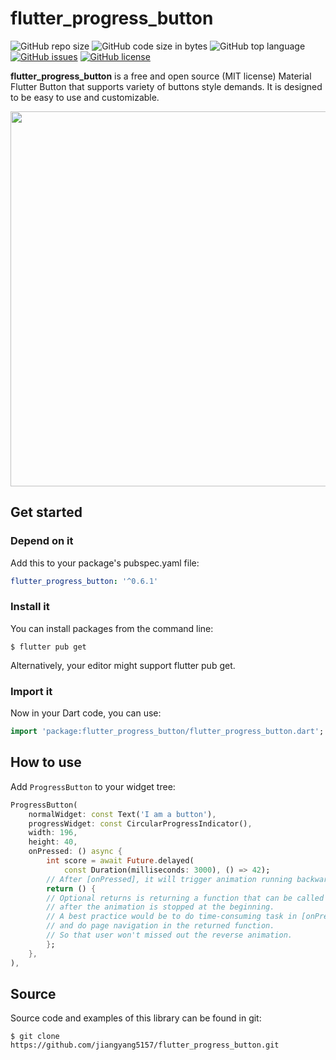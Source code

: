 # flutter_progress_button

![GitHub repo size](https://img.shields.io/github/repo-size/jiangyang5157/flutter_progress_button.svg)
![GitHub code size in bytes](https://img.shields.io/github/languages/code-size/jiangyang5157/flutter_progress_button.svg)
![GitHub top language](https://img.shields.io/github/languages/top/jiangyang5157/flutter_progress_button.svg)
[![GitHub issues](https://img.shields.io/github/issues/jiangyang5157/flutter_progress_button.svg)](https://github.com/jiangyang5157/flutter_progress_button/issues)
[![GitHub license](https://img.shields.io/github/license/jiangyang5157/flutter_progress_button.svg)](https://github.com/jiangyang5157/flutter_progress_button/blob/master/LICENSE)

**flutter_progress_button** is a free and open source (MIT license) Material Flutter Button that supports variety of buttons style demands. It is designed to be easy to use and customizable.

<img src="https://github.com/jiangyang5157/flutter_progress_button/blob/master/example/assets/example.gif" width="600">


## Get started

### **Depend on it**

Add this to your package's pubspec.yaml file:

```yaml
flutter_progress_button: '^0.6.1'
```

### **Install it**

You can install packages from the command line:

```
$ flutter pub get
```

Alternatively, your editor might support flutter pub get.

### **Import it**

Now in your Dart code, you can use:

```dart
import 'package:flutter_progress_button/flutter_progress_button.dart';

```

## How to use

Add `ProgressButton` to your widget tree:

```dart
ProgressButton(
    normalWidget: const Text('I am a button'),
    progressWidget: const CircularProgressIndicator(),
    width: 196,
    height: 40,
    onPressed: () async {
        int score = await Future.delayed(
            const Duration(milliseconds: 3000), () => 42);
        // After [onPressed], it will trigger animation running backwards, from end to beginning
        return () {
        // Optional returns is returning a function that can be called
        // after the animation is stopped at the beginning.
        // A best practice would be to do time-consuming task in [onPressed],
        // and do page navigation in the returned function.
        // So that user won't missed out the reverse animation.
        };
    },
),
```

## Source
Source code and examples of this library can be found in git:

```
$ git clone https://github.com/jiangyang5157/flutter_progress_button.git
```
